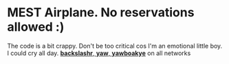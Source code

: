 # MEST Airplane. No reservations allowed :)

The code is a bit crappy. Don't be too critical cos I'm an emotional little boy. I could cry all day. [**backslashr**, **yaw**, **yawboakye**](http://twitter.com/backslashr) on all networks
